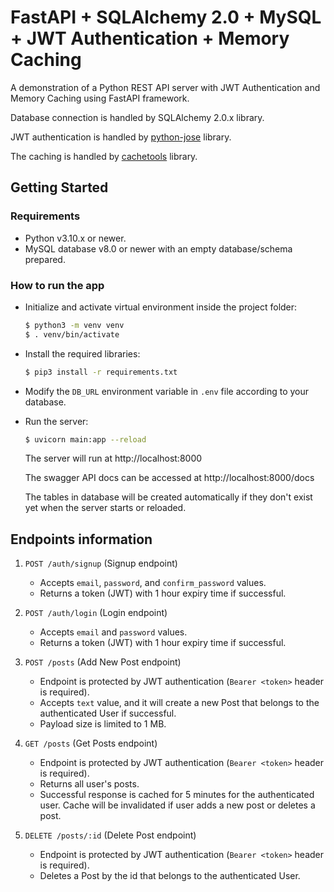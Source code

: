 # <b>FastAPI + SQLAlchemy 2.0 + MySQL + JWT Authentication + Memory Caching</b>

A demonstration of a Python REST API server with JWT Authentication and Memory Caching using FastAPI framework.

Database connection is handled by SQLAlchemy 2.0.x library.

JWT authentication is handled by [python-jose](https://pypi.org/project/python-jose/) library.

The caching is handled by [cachetools](https://pypi.org/project/cachetools/) library.

## <b> Getting Started </b>

### Requirements

* Python v3.10.x or newer.
* MySQL database v8.0 or newer with an empty database/schema prepared.

### How to run the app

* Initialize and activate virtual environment inside the project folder:
    ```bash
    $ python3 -m venv venv
    $ . venv/bin/activate
    ```
* Install the required libraries:

    ```bash
    $ pip3 install -r requirements.txt
    ```

* Modify the `DB_URL` environment variable in `.env` file according to your database.

* Run the server:
    ```bash
    $ uvicorn main:app --reload
    ```
    The server will run at http://localhost:8000

    The swagger API docs can be accessed at http://localhost:8000/docs

    The tables in database will be created automatically if they don't exist yet when the server starts or reloaded.

## Endpoints information

1. `POST /auth/signup` (Signup endpoint)
   * Accepts `email`, `password`, and `confirm_password` values.
   * Returns a token (JWT) with 1 hour expiry time if successful.

2. `POST /auth/login` (Login endpoint)
   * Accepts `email` and `password` values.
   * Returns a token (JWT) with 1 hour expiry time if successful.

3. `POST /posts` (Add New Post endpoint)
   * Endpoint is protected by JWT authentication (`Bearer <token>` header is required).
   * Accepts `text` value, and it will create a new Post that belongs to the authenticated User if successful.
   * Payload size is limited to 1 MB.

4. `GET /posts` (Get Posts endpoint)
   * Endpoint is protected by JWT authentication (`Bearer <token>` header is required).
   * Returns all user's posts.
   * Successful response is cached for 5 minutes for the authenticated user. Cache will be invalidated if user adds a new post or deletes a post.

5. `DELETE /posts/:id` (Delete Post endpoint)
   * Endpoint is protected by JWT authentication (`Bearer <token>` header is required).
   * Deletes a Post by the id that belongs to the authenticated User.
